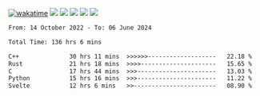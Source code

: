 [![wakatime](https://wakatime.com/badge/user/368879df-dc38-4b1a-86c4-8a2054a0e074.svg)](https://wakatime.com/@368879df-dc38-4b1a-86c4-8a2054a0e074)
<img src="https://img.shields.io/badge/Windows-0078D6?style=flat&logo=Windows&logoColor=white">
<img src="https://img.shields.io/badge/IntelliJ_IDEA-000000.svg?style=flat&logo=IntelliJ-IDEA&logoColor=white">
<img src="https://img.shields.io/badge/CLion-000000.svg?style=flat&logo=CLion&logoColor=white">
<img src="https://img.shields.io/badge/Visual_Studio_Code-007ACC?style=flat&logo=Visual-Studio-Code&logoColor=white">
<img src="https://img.shields.io/badge/Discord-5865F2?label=kano42&style=flat&logo=discord&logoColor=white">
<br>


<!--START_SECTION:waka-->

```txt
From: 14 October 2022 - To: 06 June 2024

Total Time: 136 hrs 6 mins

C++              30 hrs 11 mins  >>>>>>-------------------   22.18 %
Rust             21 hrs 18 mins  >>>>---------------------   15.65 %
C                17 hrs 44 mins  >>>----------------------   13.03 %
Python           15 hrs 16 mins  >>>----------------------   11.22 %
Svelte           12 hrs 6 mins   >>-----------------------   08.90 %
```

<!--END_SECTION:waka-->
